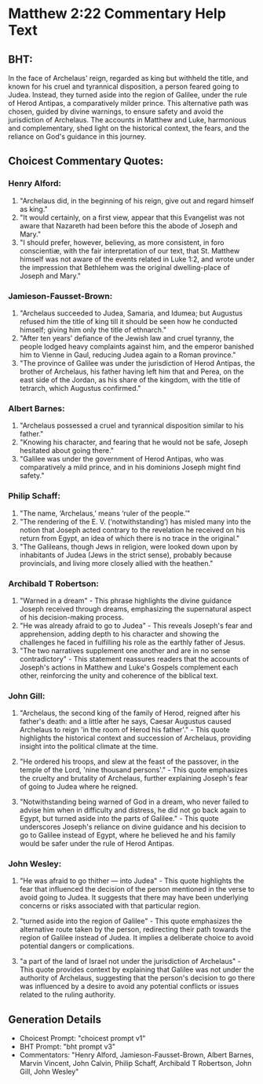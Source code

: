 # Matthew 2:22 Commentary Help Text

## BHT:
In the face of Archelaus' reign, regarded as king but withheld the title, and known for his cruel and tyrannical disposition, a person feared going to Judea. Instead, they turned aside into the region of Galilee, under the rule of Herod Antipas, a comparatively milder prince. This alternative path was chosen, guided by divine warnings, to ensure safety and avoid the jurisdiction of Archelaus. The accounts in Matthew and Luke, harmonious and complementary, shed light on the historical context, the fears, and the reliance on God's guidance in this journey.

## Choicest Commentary Quotes:
### Henry Alford:
1. "Archelaus did, in the beginning of his reign, give out and regard himself as king."
2. "It would certainly, on a first view, appear that this Evangelist was not aware that Nazareth had been before this the abode of Joseph and Mary."
3. "I should prefer, however, believing, as more consistent, in foro conscientiæ, with the fair interpretation of our text, that St. Matthew himself was not aware of the events related in Luke 1:2, and wrote under the impression that Bethlehem was the original dwelling-place of Joseph and Mary."

### Jamieson-Fausset-Brown:
1. "Archelaus succeeded to Judea, Samaria, and Idumea; but Augustus refused him the title of king till it should be seen how he conducted himself; giving him only the title of ethnarch."
2. "After ten years' defiance of the Jewish law and cruel tyranny, the people lodged heavy complaints against him, and the emperor banished him to Vienne in Gaul, reducing Judea again to a Roman province."
3. "The province of Galilee was under the jurisdiction of Herod Antipas, the brother of Archelaus, his father having left him that and Perea, on the east side of the Jordan, as his share of the kingdom, with the title of tetrarch, which Augustus confirmed."

### Albert Barnes:
1. "Archelaus possessed a cruel and tyrannical disposition similar to his father."
2. "Knowing his character, and fearing that he would not be safe, Joseph hesitated about going there."
3. "Galilee was under the government of Herod Antipas, who was comparatively a mild prince, and in his dominions Joseph might find safety."

### Philip Schaff:
1) "The name, ‘Archelaus,’ means ‘ruler of the people.’"
2) "The rendering of the E. V. (‘notwithstanding’) has misled many into the notion that Joseph acted contrary to the revelation he received on his return from Egypt, an idea of which there is no trace in the original."
3) "The Galileans, though Jews in religion, were looked down upon by inhabitants of Judea (Jews in the strict sense), probably because provincials, and living more closely allied with the heathen."

### Archibald T Robertson:
1. "Warned in a dream" - This phrase highlights the divine guidance Joseph received through dreams, emphasizing the supernatural aspect of his decision-making process.
2. "He was already afraid to go to Judea" - This reveals Joseph's fear and apprehension, adding depth to his character and showing the challenges he faced in fulfilling his role as the earthly father of Jesus.
3. "The two narratives supplement one another and are in no sense contradictory" - This statement reassures readers that the accounts of Joseph's actions in Matthew and Luke's Gospels complement each other, reinforcing the unity and coherence of the biblical text.

### John Gill:
1. "Archelaus, the second king of the family of Herod, reigned after his father's death: and a little after he says, Caesar Augustus caused Archelaus to reign 'in the room of Herod his father'." - This quote highlights the historical context and succession of Archelaus, providing insight into the political climate at the time.

2. "He ordered his troops, and slew at the feast of the passover, in the temple of the Lord, 'nine thousand persons'." - This quote emphasizes the cruelty and brutality of Archelaus, further explaining Joseph's fear of going to Judea where he reigned.

3. "Notwithstanding being warned of God in a dream, who never failed to advise him when in difficulty and distress, he did not go back again to Egypt, but turned aside into the parts of Galilee." - This quote underscores Joseph's reliance on divine guidance and his decision to go to Galilee instead of Egypt, where he believed he and his family would be safer under the rule of Herod Antipas.

### John Wesley:
1. "He was afraid to go thither — into Judea" - This quote highlights the fear that influenced the decision of the person mentioned in the verse to avoid going to Judea. It suggests that there may have been underlying concerns or risks associated with that particular region.

2. "turned aside into the region of Galilee" - This quote emphasizes the alternative route taken by the person, redirecting their path towards the region of Galilee instead of Judea. It implies a deliberate choice to avoid potential dangers or complications.

3. "a part of the land of Israel not under the jurisdiction of Archelaus" - This quote provides context by explaining that Galilee was not under the authority of Archelaus, suggesting that the person's decision to go there was influenced by a desire to avoid any potential conflicts or issues related to the ruling authority.


## Generation Details
- Choicest Prompt: "choicest prompt v1"
- BHT Prompt: "bht prompt v3"
- Commentators: "Henry Alford, Jamieson-Fausset-Brown, Albert Barnes, Marvin Vincent, John Calvin, Philip Schaff, Archibald T Robertson, John Gill, John Wesley"
